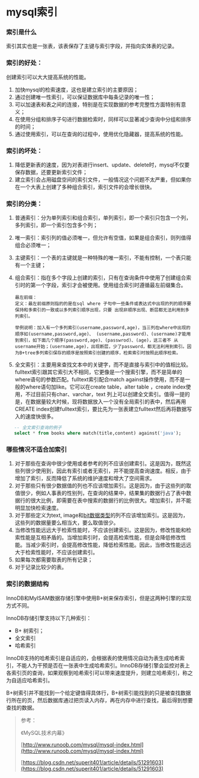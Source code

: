 # mysql索引

### 索引是什么

索引其实也是一张表，该表保存了主键与索引字段，并指向实体表的记录。

### 索引的好处：

创建索引可以大大提高系统的性能。

1. 加快mysql的检索速度，这也是建立索引的主要原因；
2. 通过创建唯一性索引，可以保证数据库中每条记录的唯一性；
3. 可以加速表和表之间的连接，特别是在实现数据的参考完整性方面特别有意义；
4. 在使用分组和排序子句进行数据检索时，同样可以显著减少查询中分组和排序的时间；
5. 通过使用索引，可以在查询的过程中，使用优化隐藏器，提高系统的性能。

### 索引的坏处：

1. 降低更新表的速度，因为对表进行insert、update、delete时，mysql不仅要保存数据，还要更新索引文件；
2. 建立索引会占用磁盘空间的索引文件，一般情况这个问题不太严重，但如果你在一个大表上创建了多种组合索引，索引文件的会增长很快。

### 索引的分类：

1. 普通索引：分为单列索引和组合索引，单列索引，即一个索引只包含一个列，多列索引，即一个索引包含多个列；

2. 唯一索引：索引列的值必须唯一，但允许有空值，如果是组合索引，则列值得组合必须唯一；

3. 主键索引：一个表的主键就是一种特殊的唯一索引，不能有控制，一个表只能有一个主键；

4. 组合索引：指在多个字段上创建的索引，只有在查询条件中使用了创建组合索引时的第一个字段，索引才会被使用。使用组合索引时遵循最左前缀集合。

   ```
   最左前缀：
   定义：最左前缀原则指的的是在sql where 子句中一些条件或表达式中出现的列的顺序要保持和多索引的一致或以多列索引顺序出现，只要 出现非顺序出现、断层都无法利用到多列索引。

   举例说明：加入有一个多列索引(username,password,age)，当三列在where中出现的顺序如(username,password,age)、 (username,password)、(username)才能用到索引，如下面几个顺序(password,age)、(passwrod)、(age)，这三者不 从username开始；(username,age)，出现断层，少了password，都无法利用到索引。因为B+tree多列索引保存的顺序是按照索引创建的顺序，检索索引时按照此顺序检索。
   ```

5. 全文索引：主要用来查找文本中的关键字，而不是直接与索引中的值相比较。fulltext索引跟其它索引大不相同，它更像是一个搜索引擎，而不是简单的where语句的参数匹配。fulltext索引配合match against操作使用，而不是一般的where语句加like。它可以在create table，alter table ，create index使用，不过目前只有char、varchar，text 列上可以创建全文索引。值得一提的是，在数据量较大时候，现将数据放入一个没有全局索引的表中，然后再用CREATE index创建fulltext索引，要比先为一张表建立fulltext然后再将数据写入的速度快很多。

```sql
   -- 全文索引查询的例子
   select * from books where match(title,content) against('java');
```

### 哪些情况不适合加索引

1. 对于那些在查询中很少使用或者参考的列不应该创建索引。这是因为，既然这些列很少使用到，因此有索引或者无索引，并不能提高查询速度。相反，由于增加了索引，反而降低了系统的维护速度和增大了空间需求。
2. 对于那些只有很少数据值的列也不应该增加索引。这是因为，由于这些列的取值很少，例如人事表的性别列，在查询的结果中，结果集的数据行占了表中数据行的很大比例，即需要在表中搜索的数据行的比例很大。增加索引，并不能明显加快检索速度。
3. 对于那些定义为text, image和[bit数据类型](https://www.baidu.com/s?wd=bit数据类型&from=1012015a&fenlei=mv6quAkxTZn0IZRqIHckPjm4nH00T1dWrjbknjubny7WuAR3Pj6L0ZwV5Hcvrjm3rH6sPfKWUMw85HfYnjn4nH6sgvPsT6KdThsqpZwYTjCEQLGCpyw9Uz4Bmy-bIi4WUvYETgN-TLwGUv3EPHR1PjDknjbv)的列不应该增加索引。这是因为，这些列的数据量要么相当大，要么取值很少。
4. 当修改性能远远大于检索性能时，不应该创建索引。这是因为，修改性能和检索性能是互相矛盾的。当增加索引时，会提高检索性能，但是会降低修改性能。当减少索引时，会提高修改性能，降低检索性能。因此，当修改性能远远大于检索性能时，不应该创建索引。
5. 如果每次都需要取表的所有记录；
6. 对于记录比较少的表。

### 索引的数据结构

InnoDB和MyISAM数据存储引擎中使用B+树来保存索引，但是这两种引擎的实现方式不同。

InnoDB存储引擎支持以下几种索引：

* B+ 树索引；
* 全文索引
* 哈希索引

InnoDB支持的哈希索引是自适应的，会根据表的使用情况自动为表生成哈希索引，不能人为干预是否在一张表中生成哈希索引。InnoDB存储引擎会监控对表上各索引页的查询，如果观察到哈希索引可以带来速度提升，则建立哈希索引，称之为自适应哈希索引。

B+树索引并不能找到一个给定键值得具体行，B+树索引能找到的只是被查找数据行所在的页，然后数据库通过把页读入内存，再在内存中进行查找，最后得到想要查找的数据。

> 参考：
>
> 《MySQL技术内幕》
>
> [http://www.runoob.com/mysql/mysql-index.html](http://www.runoob.com/mysql/mysql-index.html)
>
> [https://blog.csdn.net/superit401/article/details/51291603](https://blog.csdn.net/superit401/article/details/51291603)



